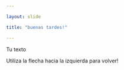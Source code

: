 ```yaml
---

layout: slide

title: "buenas tardes!"

---
```


Tu texto

Utiliza la flecha hacia la izquierda para volver!

